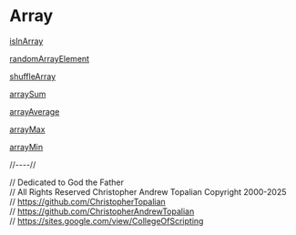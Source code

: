 # Array

[isInArray](isInArray.js)  

[randomArrayElement](randomArrayElement.js)  

[shuffleArray](shuffleArray.js)  

[arraySum](arraySum.js)  

[arrayAverage](arrayAverage.js)  

[arrayMax](arrayMax.js)  

[arrayMin](arrayMin.js)  

//----//

// Dedicated to God the Father  
// All Rights Reserved Christopher Andrew Topalian Copyright 2000-2025  
// https://github.com/ChristopherTopalian  
// https://github.com/ChristopherAndrewTopalian  
// https://sites.google.com/view/CollegeOfScripting

